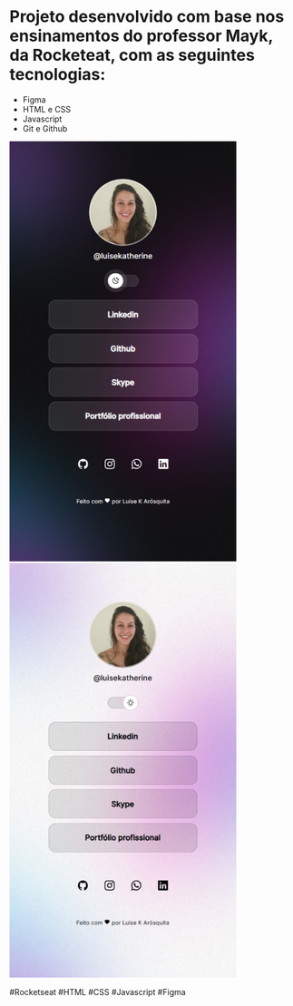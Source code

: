 <h1>Projeto desenvolvido com base nos ensinamentos do professor Mayk, da Rocketeat, com as seguintes tecnologias:</h1>
<ul>
  <li>Figma</li>
  <li>HTML e CSS</li>
  <li>Javascript</li>
  <li>Git e Github</li>
</ul>
<div>
  <img src="./assets/darkmode.png" width="400">
  <img src="./assets/lightmode.png" width="400">
</div>

#Rocketseat #HTML #CSS #Javascript #Figma